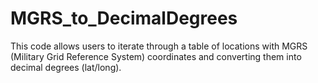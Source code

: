 # MGRS_to_DecimalDegrees
This code allows users to iterate through a table of locations with MGRS (Military Grid Reference System) coordinates and converting them into decimal degrees (lat/long). 
